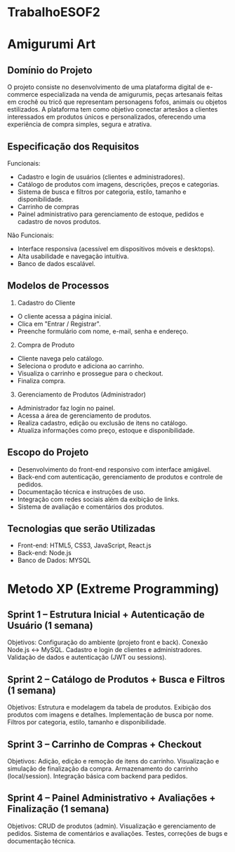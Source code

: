 # TrabalhoESOF2
# Amigurumi Art

## Domínio do Projeto
O projeto consiste no desenvolvimento de uma plataforma digital de e-commerce especializada na venda de amigurumis, peças artesanais feitas em crochê ou tricô que representam personagens fofos, animais ou objetos estilizados. A plataforma tem como objetivo conectar artesãos a clientes interessados em produtos únicos e personalizados, oferecendo uma experiência de compra simples, segura e atrativa.

## Especificação dos Requisitos
Funcionais:
- Cadastro e login de usuários (clientes e administradores).
- Catálogo de produtos com imagens, descrições, preços e categorias.
- Sistema de busca e filtros por categoria, estilo, tamanho e disponibilidade.
- Carrinho de compras
- Painel administrativo para gerenciamento de estoque, pedidos e cadastro de novos produtos.

 Não Funcionais:
- Interface responsiva (acessível em dispositivos móveis e desktops).
- Alta usabilidade e navegação intuitiva.
- Banco de dados escalável.

## Modelos de Processos
1. Cadastro do Cliente
* O cliente acessa a página inicial.
* Clica em "Entrar / Registrar".
* Preenche formulário com nome, e-mail, senha e endereço.

2. Compra de Produto
* Cliente navega pelo catálogo.
* Seleciona o produto e adiciona ao carrinho.
* Visualiza o carrinho e prossegue para o checkout.
* Finaliza compra.

3. Gerenciamento de Produtos (Administrador)
* Administrador faz login no painel.
* Acessa a área de gerenciamento de produtos.
* Realiza cadastro, edição ou exclusão de itens no catálogo.
* Atualiza informações como preço, estoque e disponibilidade.

## Escopo do Projeto
+ Desenvolvimento do front-end responsivo com interface amigável.
+ Back-end com autenticação, gerenciamento de produtos e controle de pedidos.
+ Documentação técnica e instruções de uso.
+ Integração com redes sociais além da exibição de links.
+ Sistema de avaliação e comentários dos produtos.

## Tecnologias que serão Utilizadas 
- Front-end: HTML5, CSS3, JavaScript, React.js
- Back-end: Node.js
- Banco de Dados: MYSQL

# Metodo XP (Extreme Programming)
## Sprint 1 – Estrutura Inicial + Autenticação de Usuário (1 semana)
Objetivos:
Configuração do ambiente (projeto front e back).
Conexão Node.js ↔ MySQL.
Cadastro e login de clientes e administradores.
Validação de dados e autenticação (JWT ou sessions).

## Sprint 2 – Catálogo de Produtos + Busca e Filtros (1 semana)
Objetivos:
Estrutura e modelagem da tabela de produtos.
Exibição dos produtos com imagens e detalhes.
Implementação de busca por nome.
Filtros por categoria, estilo, tamanho e disponibilidade.

## Sprint 3 – Carrinho de Compras + Checkout
Objetivos:
Adição, edição e remoção de itens do carrinho.
Visualização e simulação de finalização da compra.
Armazenamento do carrinho (local/session).
Integração básica com backend para pedidos.

## Sprint 4 – Painel Administrativo + Avaliações + Finalização (1 semana)
Objetivos:
CRUD de produtos (admin).
Visualização e gerenciamento de pedidos.
Sistema de comentários e avaliações.
Testes, correções de bugs e documentação técnica.

